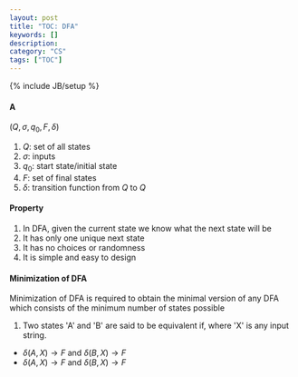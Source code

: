 ```yaml
---
layout: post
title: "TOC: DFA"
keywords: []
description: 
category: "CS" 
tags: ["TOC"]
---
```

{% include JB/setup %}


#### A
$(Q,\sigma,q_0,F,\delta)$
1. $Q$: set of all states
2. $\sigma$: inputs
3. $q_0$: start state/initial state
4. $F$: set of final states
5. $\delta$: transition function from $Q$ to $Q$

#### Property
1. In DFA, given the current state we know what the next state will be
2. It has only one unique next state
3. It has no choices or randomness
4. It is simple and easy to design


#### Minimization of DFA
Minimization of DFA is required to obtain the minimal version of any DFA which consists of the
minimum number of states possible

1. Two states 'A' and 'B' are said to be equivalent if, where 'X' is any input string.
- $\delta (A,X) \rightarrow F$ and $\delta (B,X) \rightarrow F$
- $\delta (A,X) \rightarrow F$ and $\delta (B,X) \rightarrow F$
